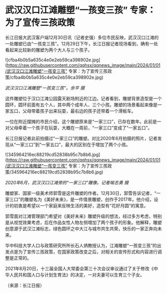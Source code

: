# 武汉汉口江滩雕塑“一孩变三孩” 专家：为了宣传三孩政策

长江日报大武汉客户端12月30日讯（记者史强）多位市民反映，武汉汉口江滩的一处雕塑已由“一孩变三孩”。12月29日下午，长江日报记者现场看到，确有一处看起来比较新的雕塑为两个大人与三个孩子。

![cfba4b0b5a635c4e0e2eb59ca398902e.jpg](https://raw.githubusercontent.com/qqhsx/qqnews_image/main/2024/01/01/武汉汉口江滩雕塑“一孩变三孩” 专家：为了宣传三孩政策/cfba4b0b5a635c4e0e2eb59ca398902e.jpg)

_武汉汉口江滩雕塑“一孩变三孩”。余平 摄_

这件雕塑位于汉口江滩公园露天剧场附近的江边。记者看到，雕塑背景造型是一个圆环，圆环前面有五个人，其中两个成年人、三个小孩。雕塑的场景看起来像是一家五口，父母带着孩子出来玩耍，最右边的孩子还带着一个滑板车。

一位在附近摆摊的市民介绍，这个雕塑原来是“一家三口”，已存在数年。此前是一对父母牵着一个孩子在玩耍，大概在一周前，“一家三口”变成了“一家五口”。

长江日报记者此前拍摄过“一家三口”的雕塑。对比2020年6月拍摄的照片，记者发现从“一家三口”到“一家五口”，最大的区别在于增加了两个小孩。

![345964216ec88219cd52838b95c7b8b6.jpg](https://raw.githubusercontent.com/qqhsx/qqnews_image/main/2024/01/01/武汉汉口江滩雕塑“一孩变三孩” 专家：为了宣传三孩政策/345964216ec88219cd52838b95c7b8b6.jpg)

_2020年6月，武汉汉口江滩旁的“一家三口”雕像。记者喻志勇 摄_

雕塑家、国家一级美术师郭雪是这件雕塑的作者。12月30日，郭雪告诉记者，“一家三口”的雕塑名为《美好未来》，是一件情景雕塑，创作于2017年。他介绍，设计的初衷是希望以一个家庭来反映生活的美好，造型有“花好月圆”的寓意。

郭雪面对江滩管理部门希望对《美好未来》雕塑升级的想法，经过多方考虑，特别是从视觉效果考虑，后在作品女性人物左侧增加了两个孩子的形象。他解释，雕塑创意源于武汉江滩标志，绿色圆环之中大江与城市共生共荣，快乐的一家正奔向未来。

华中科技大学人口与政策研究所所长石人炳教授认为，江滩雕塑“一孩变三孩”的出发点是为了宣传三孩政策，在国家政策改变之后，对相关的宣传形式和内容进行调整是正常的。

2021年8月20日，十三届全国人大常委会第三十次会议审议通过了关于修改《中华人民共和国人口与计划生育法》的决定，一对夫妻可以生育三个子女。

（来源：长江日报）

